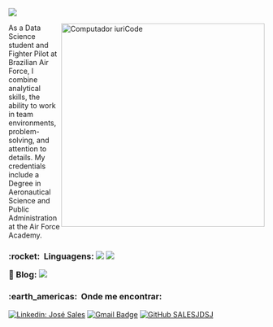 ![](https://komarev.com/ghpvc/?username=Salesjdsj&color=006bed)

<img src="https://raw.githubusercontent.com/MicaelliMedeiros/micaellimedeiros/master/image/computer-illustration.png" min-width="400px" max-width="400px" width="400px" align="right" alt="Computador iuriCode">

<p align="left"> 
As a Data Science student and Fighter Pilot at Brazilian Air Force, I combine analytical skills, the ability to work in team environments, problem-solving, and attention to details. My credentials include a Degree in Aeronautical Science and Public Administration at the Air Force Academy.
</p>

<p align="left">
 <h3> :rocket: &nbsp;Linguagens: 
  <strong><img src="https://img.shields.io/badge/Python-14354C?style=for-the-badge&logo=python&logoColor=white" /></strong>
  <strong><img src="https://img.shields.io/badge/Microsoft_Office-D83B01?style=for-the-badge&logo=microsoft-office&logoColor=white" /></strong>
</p>

<p align="left">
  💼 Blog:
<img src="https://img.shields.io/badge/Medium-12100E?style=for-the-badge&logo=medium&logoColor=white" />

<h3> :earth_americas: &nbsp;Onde me encontrar: </h3> 

[![Linkedin: José Sales](https://img.shields.io/badge/-JoséSales-blue?style=flat-square&logo=Linkedin&logoColor=white&link=https://www.linkedin.com/in/jos%C3%A9-sales-7aa596218/)](https://www.linkedin.com/in/jos%C3%A9-sales-7aa596218/)
[![Gmail Badge](https://img.shields.io/badge/-josesalesjdsj@gmail.com-006bed?style=flat-square&logo=Gmail&logoColor=white&link=mailto:josesalesjdsj@gmail.com)](mailto:josesalesjdsj@gmail.com)
[![GitHub SALESJDSJ]( https://img.shields.io/github/followers/Salesjdsj?label=follow&style=social)](https://github.com/Salesjdsj)
   

